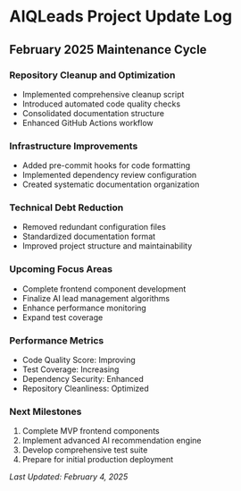 # AIQLeads Project Update Log

## February 2025 Maintenance Cycle

### Repository Cleanup and Optimization
- Implemented comprehensive cleanup script
- Introduced automated code quality checks
- Consolidated documentation structure
- Enhanced GitHub Actions workflow

### Infrastructure Improvements
- Added pre-commit hooks for code formatting
- Implemented dependency review configuration
- Created systematic documentation organization

### Technical Debt Reduction
- Removed redundant configuration files
- Standardized documentation format
- Improved project structure and maintainability

### Upcoming Focus Areas
- Complete frontend component development
- Finalize AI lead management algorithms
- Enhance performance monitoring
- Expand test coverage

### Performance Metrics
- Code Quality Score: Improving
- Test Coverage: Increasing
- Dependency Security: Enhanced
- Repository Cleanliness: Optimized

### Next Milestones
1. Complete MVP frontend components
2. Implement advanced AI recommendation engine
3. Develop comprehensive test suite
4. Prepare for initial production deployment

*Last Updated: February 4, 2025*
